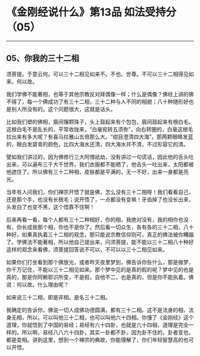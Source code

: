 # 《金刚经说什么》第13品 如法受持分（05）

------

## 05、你我的三十二相

须菩提。于意云何。可以三十二相见如来不。不也。世尊。不可以三十二相得见如来。何以故。

我们学佛不能著相，也等于其他宗教反对拜偶像一样；什么是偶像？佛经上讲的佛不得了，每一个佛成功了有三十二相，三十二种与人不同的相貌；八十种随形好也是别人所没有的。这个问题很大，这就是话头。

比如我们塑的佛相，眉间镶颗珠子，头上鼓起来有个包包，眉间鼓起来有根白毛。这根白毛不是乱长的，平常收拢来，“白毫宛转五须弥”，向右转圈的，白毫这根毛拉出来有多大呢？有喜马拉雅山五倍那么大。“绀目澄清四大海”，那两颗眼睛发蓝的，眼白发碧青的颜色，比四大海水还清，四大海水并不清，不过形容它的清。

譬如我们讲过的，因为佛修行三大阿僧祇劫，没有讲过一句谎话，因此他的舌头吐出来，可以遍布三千大千世界，我们衣服都不能晒了，他舌头一吐出来，太阳都被他遮住了。所以佛有三十二种相，皮肤都是平满的，无一不好，出来一身都是亮光。

当年有人问我们，你们禅宗开悟了就是佛，怎么没有三十二相呀！我们看看自己，还是那个手，也没有长根毛；说开悟了，一点都没有变嘛！牙齿掉了也没长出来，头发白了也变不黑，这个悟靠不住啊！

后来再看一看，每个人都有三十二种相好，你的相，我绝对没有，我的相你也没有，你长成我那个相，你也不是你了。然后看一切众生，各有各的三十二相，八十种好。如果真执着三十二相的观念，那只能说宗教信仰则可，真正的佛法被你糟蹋了。学佛法不能著相，所以他自己提出来，问须菩提，能不能以三十二相八十种好这样的观念来看佛，须菩提回答说不可以，不可以以三十二相见如来。

如果你们打坐看到那个佛放光，或者昨天夜里梦到，佛告诉你些什么，那是做梦，你千万记住，不能以三十二相见如来。那个梦中见的是真的假的呢？梦中见的也是真的，那是你阿赖耶识所变，不是假，自他不二，也是真的，但是你不能执着。佛说：何以故。什么理由呢？

如来说三十二相，即是非相。是名三十二相。

我确定的告诉你，佛说一切人成佛功德圆满，都有三十二相。这不是法身的相，法身无相，所以，可以叫他三十二相，也可以叫他六十四相。你懂了《金刚经》这个道理，你就悟到了中国的易经；易经有六十四卦，也就是六十四相，道理是完全一样的。所以啊，易经八八六十四卦，其实一卦都不卦，因为卦不住的，卦者变也，都是变相。讲到这里，想到一个禅宗的典故，你能理解了，你们年轻智慧高的也可以开悟。


